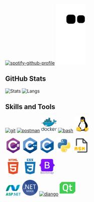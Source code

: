 [![spotify-github-profile](https://spotify-github-profile.vercel.app/api/view?uid=31ief7p6czjox3f6ud2pbdzw62wa&cover_image=true&theme=novatorem&show_offline=false&background_color=121212&interchange=false&bar_color=53b14f&bar_color_cover=false)](https://github.com/kittinan/spotify-github-profile)
<img src="https://github.com/denis-pptx/denis-pptx/blob/output/github-contribution-grid-snake.svg" />

## GitHub Stats  
<div>
  <img src="https://github-readme-stats.vercel.app/api?username=denis-pptx&show_icons=true&theme=dark&hide_border=true" alt="Stats" height="170" />
  <img src="https://github-readme-stats.vercel.app/api/top-langs/?username=denis-pptx&layout=compact&theme=dark&hide_border=true" alt="Langs" height="170" />
</div>

## Skills and Tools
<a href="https://git-scm.com/" target="_blank" rel="noreferrer"> <img src="https://www.vectorlogo.zone/logos/git-scm/git-scm-icon.svg" alt="git" width="50" height="50" /></a>
<a href="https://postman.com" target="_blank" rel="noreferrer"> <img src="https://www.vectorlogo.zone/logos/getpostman/getpostman-icon.svg" alt="postman" width="50" height="50" /></a>
<a href="https://www.docker.com/" target="_blank" rel="noreferrer"> <img src="https://raw.githubusercontent.com/devicons/devicon/master/icons/docker/docker-original-wordmark.svg" alt="docker" width="50" height="50" /></a>
<a href="https://www.gnu.org/software/bash/" target="_blank" rel="noreferrer"> <img src="https://icons-for-free.com/iconfiles/png/512/bash+dark-1331550886960171470.png" alt="bash" width="50" height="50" /></a>
<a href="https://www.linux.org/" target="_blank" rel="noreferrer"> <img src="https://raw.githubusercontent.com/devicons/devicon/master/icons/linux/linux-original.svg" alt="linux" width="50" height="50" /></a>

<a href="https://www.w3schools.com/cs/" target="_blank" rel="noreferrer"> <img src="https://raw.githubusercontent.com/devicons/devicon/master/icons/csharp/csharp-original.svg" alt="csharp" width="50" height="50" /></a>
<a href="https://www.w3schools.com/cpp/" target="_blank" rel="noreferrer"> <img src="https://raw.githubusercontent.com/devicons/devicon/master/icons/cplusplus/cplusplus-original.svg" alt="cplusplus" width="50" height="50" /></a>
<a href="https://www.cprogramming.com/" target="_blank" rel="noreferrer"> <img src="https://raw.githubusercontent.com/devicons/devicon/master/icons/c/c-original.svg" alt="c" width="50" height="50" /></a>
<a href="https://www.python.org" target="_blank" rel="noreferrer"> <img src="https://raw.githubusercontent.com/devicons/devicon/master/icons/python/python-original.svg" alt="python" width="50" height="50" /></a>
<a href="https://www.uobabylon.edu.iq/eprints/publication_1_26408_35.pdf" target="_blank" rel="noreferrer"> <img src="data/icons/asm.svg" alt="asm" width="50" height="50" /></a>

<a href="https://www.w3.org/html/" target="_blank" rel="noreferrer"> <img src="https://raw.githubusercontent.com/devicons/devicon/master/icons/html5/html5-plain-wordmark.svg" alt="html5" width="50" height="50" /></a>
<a href="https://www.w3schools.com/css/" target="_blank" rel="noreferrer"> <img src="https://raw.githubusercontent.com/devicons/devicon/master/icons/css3/css3-plain-wordmark.svg" alt="css3" width="50" height="50" /></a>
<a href="https://getbootstrap.com" target="_blank" rel="noreferrer"> <img src="https://raw.githubusercontent.com/devicons/devicon/master/icons/bootstrap/bootstrap-original-wordmark.svg" alt="bootstrap" width="50" height="50" /></a>

<a href="https://dotnet.microsoft.com/en-us/apps/aspnet" target="_blank" rel="noreferrer"> <img src="data/icons/aspnet.png" alt="aspnet" width="50"/></a>
<a href="https://dotnet.microsoft.com/en-us/apps/maui" target="_blank" rel="noreferrer"> <img src="data/icons/maui.png" alt="maui" width="50" height="50"/></a>
<a href="https://www.djangoproject.com/" target="_blank" rel="noreferrer"> <img src="https://cdn.worldvectorlogo.com/logos/django.svg" alt="django" width="50" height="50" /></a>
<a href="https://www.qt.io/" target="_blank" rel="noreferrer"> <img src="https://raw.githubusercontent.com/devicons/devicon/master/icons/qt/qt-original.svg" alt="aspnet" width="50"/></a>
